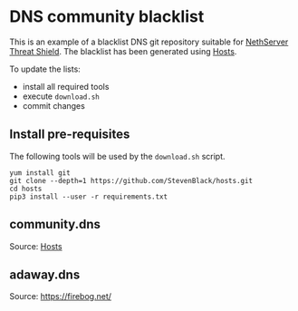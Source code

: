 # DNS community blacklist

This is an example of a blacklist DNS git repository suitable for [NethServer Threat Shield](https://github.com/NethServer/nethserver-blacklist/).
The blacklist has been generated using [Hosts](https://github.com/StevenBlack/hosts).

To update the lists:

- install all required tools
- execute `download.sh`
- commit changes

## Install pre-requisites

The following tools will be used by the `download.sh` script.
```
yum install git
git clone --depth=1 https://github.com/StevenBlack/hosts.git
cd hosts
pip3 install --user -r requirements.txt
```

## community.dns

Source: [Hosts](https://github.com/StevenBlack/hosts)

## adaway.dns

Source: https://firebog.net/


